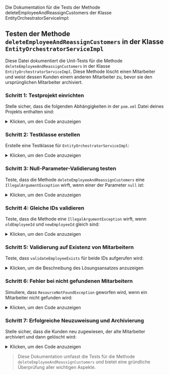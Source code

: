 Die Dokumentation für die Tests der Methode deleteEmployeeAndReassignCustomers der Klasse EntityOrchestratorServiceImpl:


## Testen der Methode `deleteEmployeeAndReassignCustomers` in der Klasse `EntityOrchestratorServiceImpl`

Diese Datei dokumentiert die Unit-Tests für die Methode `deleteEmployeeAndReassignCustomers` in der Klasse `EntityOrchestratorServiceImpl`. Diese Methode löscht einen Mitarbeiter und weist dessen Kunden einem anderen Mitarbeiter zu, bevor sie den ursprünglichen Mitarbeiter archiviert.

### Schritt 1: Testprojekt einrichten

Stelle sicher, dass die folgenden Abhängigkeiten in der `pom.xml` Datei deines Projekts enthalten sind:

<details> <summary>Klicken, um den Code anzuzeigen</summary>

```xml
<dependency>
    <groupId>org.springframework.boot</groupId>
    <artifactId>spring-boot-starter-test</artifactId>
    <scope>test</scope>
</dependency>
<dependency>
    <groupId>org.mockito</groupId>
    <artifactId>mockito-core</artifactId>
    <scope>test</scope>
</dependency>
```
</details>

### Schritt 2: Testklasse erstellen

Erstelle eine Testklasse für `EntityOrchestratorServiceImpl`:

<details> <summary>Klicken, um den Code anzuzeigen</summary>

```java
package edu.yacoubi.crm.service.impl;

import edu.yacoubi.crm.exception.ResourceNotFoundException;
import edu.yacoubi.crm.model.Customer;
import edu.yacoubi.crm.model.Employee;
import edu.yacoubi.crm.repository.CustomerRepository;
import edu.yacoubi.crm.repository.EmployeeRepository;
import edu.yacoubi.crm.service.ICustomerService;
import edu.yacoubi.crm.service.IInactiveEmployeeService;
import edu.yacoubi.crm.service.ValidationService;
import org.junit.jupiter.api.BeforeEach;
import org.junit.jupiter.api.Test;
import org.mockito.InjectMocks;
import org.mockito.Mock;
import org.mockito.MockitoAnnotations;

import static org.mockito.Mockito.*;

class EntityOrchestratorServiceImplUnitTest {

    @Mock
    private EmployeeRepository employeeRepository;

    @Mock
    private ICustomerService customerService;

    @Mock
    private CustomerRepository customerRepository;

    @Mock
    private IInactiveEmployeeService inactiveEmployeeService;

    @Mock
    private ValidationService validationService;

    @InjectMocks
    private EntityOrchestratorServiceImpl entityOrchestratorService;

    @BeforeEach
    void setUp() {
        MockitoAnnotations.openMocks(this);
    }
}
```
</details>

### Schritt 3: Null-Parameter-Validierung testen

Teste, dass die Methode `deleteEmployeeAndReassignCustomers` eine `IllegalArgumentException` wirft, wenn einer der Parameter `null` ist:

<details> <summary>Klicken, um den Code anzuzeigen</summary>

```java
@Test
void itShouldThrowExceptionWhenOldEmployeeIdIsNull_ByCallingDeleteEmployeeAndReassignCustomers() {
    // Given
    Long oldEmployeeId = null; // set to null to test the precondition
    Long newEmployeeId = 2L;

    // When
    IllegalArgumentException exception = assertThrows(IllegalArgumentException.class, () -> {
        entityOrchestratorService.deleteEmployeeAndReassignCustomers(oldEmployeeId, newEmployeeId);
    });

    // Then verify the exception message
    assertEquals("Old employee ID must not be null", exception.getMessage());
}

@Test
void itShouldThrowExceptionWhenNewEmployeeIdIsNull_ByCallingDeleteEmployeeAndReassignCustomers() {
    // Given
    Long oldEmployeeId = 1L;
    Long newEmployeeId = null; // set to null to test the precondition

    // When
    IllegalArgumentException exception = assertThrows(IllegalArgumentException.class, () -> {
        entityOrchestratorService.deleteEmployeeAndReassignCustomers(oldEmployeeId, newEmployeeId);
    });

    // Then verify the exception message
    assertEquals("New employee ID must not be null", exception.getMessage());
}
```
</details>

### Schritt 4: Gleiche IDs validieren

Teste, dass die Methode eine `IllegalArgumentException` wirft, wenn `oldEmployeeId` und `newEmployeeId` gleich sind:

<details> <summary>Klicken, um den Code anzuzeigen</summary>

```java
@Test
void itShouldThrowExceptionWhenIdsAreEquals_ByCallingDeleteEmployeeAndReassignCustomers() {
    // Given
    Long oldEmployeeId = 1L;
    Long newEmployeeId = 1L;

    // When
    IllegalArgumentException exception = assertThrows(IllegalArgumentException.class, () -> {
        entityOrchestratorService.deleteEmployeeAndReassignCustomers(oldEmployeeId, newEmployeeId);
    });

    // Then verify the exception message
    assertEquals("Old and new employee IDs must be different", exception.getMessage());
}
```
</details>

### Schritt 5: Validierung auf Existenz von Mitarbeitern

Teste, dass `validateEmployeeExists` für beide IDs aufgerufen wird:

<details> <summary>Klicken, um die Beschreibung des Lösungsansatzes anzuzeigen</summary>

### Lösungsansatz zur Überprüfung von `validateEmployeeExists`

#### Ziel:
Wir möchten sicherstellen, dass die Methode `validateEmployeeExists` für beide IDs (`oldEmployeeId` und `newEmployeeId`) aufgerufen wird, ohne dass nachfolgende Methoden wie `reassignCustomers` ausgeführt werden und Assertions-Fehler verursachen.

#### Vorgehensweise:
1. **Erstellung einer anonymen Unterklasse**:
    - Da die ursprüngliche Service-Klasse (`EntityOrchestratorServiceImpl`) keinen No-Argument-Konstruktor hat, erstellen wir eine anonyme Unterklasse, die `reassignCustomers` überschreibt, um sicherzustellen, dass diese Methode keine Aktionen ausführt.

   2. **Setzen der Abhängigkeiten**:
       - Wir setzen die notwendigen Abhängigkeiten manuell im Konstruktor der anonymen Unterklasse, um sicherzustellen, dass der Test korrekt ausgeführt wird.

   3. **Mocking der `validateEmployeeExists` Methode**:
       - Wir verwenden `doNothing().when(validationService).validateEmployeeExists(anyLong())`, um sicherzustellen, dass die Methode `validateEmployeeExists` aufgerufen wird, aber keine Aktion ausführt.

   4. **Mocking der abhängigen Methoden**:
       - Methoden wie `findById` werden gemockt, um sicherzustellen, dass sie keine Seiteneffekte haben und den Test nicht beeinflussen.

   5. **Verifizierung der Methodenaufrufe**:
       - Schließlich verifizieren wir, dass die Methode `validateEmployeeExists` für beide IDs genau einmal aufgerufen wird.

#### Beispielcode:
```java
@Test
void itShouldValidateEmployeesExist_ByCallingDeleteEmployeeAndReassignCustomers() {
    // Given
    Long oldEmployeeId = 1L;
    Long newEmployeeId = 2L;

    // Erstelle eine anonyme Unterklasse, um reassignCustomers zu überschreiben
    EntityOrchestratorServiceImpl spyService = new EntityOrchestratorServiceImpl(
            employeeRepository,
            customerService,
            customerRepository,
            inactiveEmployeeService,
            validationService
    ) {
        @Override
        public void reassignCustomers(Long oldId, Long newId) {
            // Überschreibe die Methode ohne Inhalt, um die Ausführung zu verhindern
        }
    };

    // Mock the validateEmployeeExists method
    doNothing().when(validationService).validateEmployeeExists(anyLong());

    // Mock the findById method für die Validierungs- und Repository-Aufrufe
    when(employeeRepository.findById(oldEmployeeId)).thenReturn(Optional.of(new Employee()));
    when(employeeRepository.findById(newEmployeeId)).thenReturn(Optional.of(new Employee()));

    // Call the method to test
    spyService.deleteEmployeeAndReassignCustomers(oldEmployeeId, newEmployeeId);

    // Verify interactions
    verify(validationService, times(1)).validateEmployeeExists(oldEmployeeId);
    verify(validationService, times(1)).validateEmployeeExists(newEmployeeId);
}
```

#### Erklärung:
- **Anonyme Unterklasse**: Erstellen einer Unterklasse von `EntityOrchestratorServiceImpl` und Überschreiben der Methode `reassignCustomers`, um sicherzustellen, dass sie keine Aktionen ausführt.
  - **Manuelle Setzung der Abhängigkeiten**: Setzen der notwendigen Abhängigkeiten im Konstruktor der anonymen Unterklasse.
  - **Mocking**: Verwenden von `doNothing` für `validateEmployeeExists` und Mocking der Methode `findById`, um sicherzustellen, dass sie keine Seiteneffekte haben.
  - **Verifizierung**: Überprüfen, dass `validateEmployeeExists` für beide IDs aufgerufen wird.

Dieser Ansatz stellt sicher, dass nur die Methodenaufrufe von `validateEmployeeExists` überprüft werden, ohne dass nachfolgende Anweisungen den Test beeinflussen.

</details>

### Schritt 6: Fehler bei nicht gefundenen Mitarbeitern

Simuliere, dass `ResourceNotFoundException` geworfen wird, wenn ein Mitarbeiter nicht gefunden wird:

<details> <summary>Klicken, um den Code anzuzeigen</summary>

```java
@Test
void deleteEmployeeAndReassignCustomers_whenOldEmployeeNotFound_shouldThrowException() {
    Long oldEmployeeId = 1L;
    Long newEmployeeId = 2L;

    doThrow(new ResourceNotFoundException("Employee not found"))
            .when(validationService).validateEmployeeExists(oldEmployeeId);

    ResourceNotFoundException exception = assertThrows(ResourceNotFoundException.class, () -> {
        entityOrchestratorService.deleteEmployeeAndReassignCustomers(oldEmployeeId, newEmployeeId);
    });
    assertEquals("Employee not found", exception.getMessage());
}
```
</details>

### Schritt 7: Erfolgreiche Neuzuweisung und Archivierung

Stelle sicher, dass die Kunden neu zugewiesen, der alte Mitarbeiter archiviert und dann gelöscht wird:

<details> <summary>Klicken, um den Code anzuzeigen</summary>

```java
@Test
void deleteEmployeeAndReassignCustomers_shouldReassignCustomersAndArchiveEmployee() {
    Long oldEmployeeId = 1L;
    Long newEmployeeId = 2L;

    Employee oldEmployee = new Employee();
    oldEmployee.setId(oldEmployeeId);
    Employee newEmployee = new Employee();
    newEmployee.setId(newEmployeeId);

    when(employeeRepository.findById(oldEmployeeId)).thenReturn(Optional.of(oldEmployee));
    when(employeeRepository.findById(newEmployeeId)).thenReturn(Optional.of(newEmployee));
    List<Customer> customers = List.of(new Customer(), new Customer());
    when(customerService.getCustomersByEmployeeId(oldEmployeeId)).thenReturn(customers);

    entityOrchestratorService.deleteEmployeeAndReassignCustomers(oldEmployeeId, newEmployeeId);

    verify(validationService).validateEmployeeExists(oldEmployeeId);
    verify(validationService).validateEmployeeExists(newEmployeeId);
    verify(employeeRepository).findById(oldEmployeeId);
    verify(employeeRepository).findById(newEmployeeId);
    verify(customerRepository).saveAll(anyList());
    verify(inactiveEmployeeService).createInactiveEmployee(oldEmployee);
    verify(employeeRepository).delete(oldEmployee);
}
```
</details>

> Diese Dokumentation umfasst die Tests für die Methode `deleteEmployeeAndReassignCustomers`
> und bietet eine gründliche Überprüfung aller wichtigen Aspekte.
